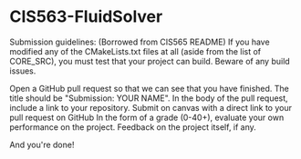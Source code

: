 # CIS563-FluidSolver
Submission guidelines: 
(Borrowed from CIS565 README)
If you have modified any of the CMakeLists.txt files at all (aside from the list of CORE_SRC), you must test that your project can build. Beware of any build issues.

Open a GitHub pull request so that we can see that you have finished. The title should be "Submission: YOUR NAME".
In the body of the pull request, include a link to your repository.
Submit on canvas with  a direct link to your pull request on GitHub
In the form of a grade (0-40+), evaluate your own performance on the project.
Feedback on the project itself, if any.

And you're done!